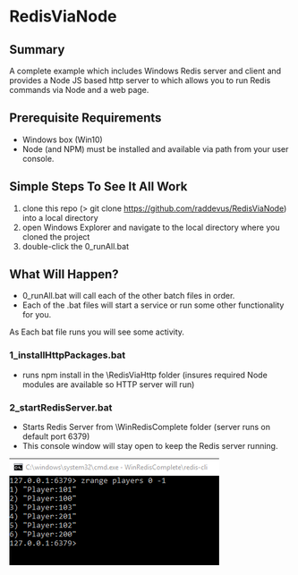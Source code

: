 # RedisViaNode
## Summary
A complete example which includes Windows Redis server and client and provides a Node JS based http server to which allows you to run Redis commands via Node and a web page.

## Prerequisite Requirements
* Windows box (Win10)
* Node (and NPM) must be installed and available via path from your user console.

## Simple Steps To See It All Work
1. clone this repo (> git clone https://github.com/raddevus/RedisViaNode) into a local directory
2. open Windows Explorer and navigate to the local directory where you cloned the project
3. double-click the 0_runAll.bat 

## What Will Happen?
* 0_runAll.bat will call each of the other batch files in order.
* Each of the .bat files will start a service or run some other functionality for you.

As Each bat file runs you will see some activity.
### 1_installHttpPackages.bat 
* runs npm install in the \RedisViaHttp folder (insures required Node modules are available so HTTP server will run)
### 2_startRedisServer.bat
* Starts Redis Server from \WinRedisComplete folder (server runs on default port 6379)
* This console window will stay open to keep the Redis server running.

![alt text](https://raw.githubusercontent.com/raddevus/RedisViaNode/master/RedisViaHttp/images/ClientZrange.png)
###
